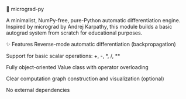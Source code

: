 
🧠 micrograd-py

A minimalist, NumPy-free, pure-Python automatic differentiation engine. Inspired by micrograd by Andrej Karpathy, this module builds a basic autograd system from scratch for educational purposes.

✨ Features
Reverse-mode automatic differentiation (backpropagation)

Support for basic scalar operations: +, -, *, /, **

Fully object-oriented Value class with operator overloading

Clear computation graph construction and visualization (optional)

No external dependencies